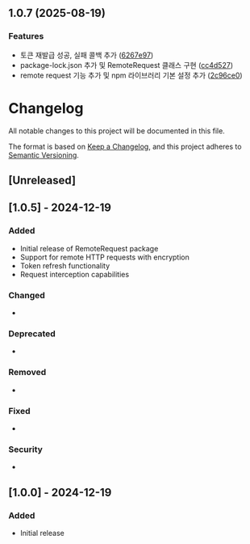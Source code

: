 ## 1.0.7 (2025-08-19)


### Features

* 토큰 재발급 성공, 실패 콜백 추가 ([6267e97](https://github.com/kwangsoo8798/RemoteRequest/commit/6267e976bfe81cc1186dccbcb8977a41ba5309c1))
* package-lock.json 추가 및 RemoteRequest 클래스 구현 ([cc4d527](https://github.com/kwangsoo8798/RemoteRequest/commit/cc4d52749885de1ee6937770f0f60ee5c5ce1f63))
* remote request 기능 추가 및 npm 라이브러리 기본 설정 추가 ([2c96ce0](https://github.com/kwangsoo8798/RemoteRequest/commit/2c96ce06f59dadd2fc6a1e1cf0cd38a212c5eb25))



# Changelog

All notable changes to this project will be documented in this file.

The format is based on [Keep a Changelog](https://keepachangelog.com/en/1.0.0/),
and this project adheres to [Semantic Versioning](https://semver.org/spec/v2.0.0.html).

## [Unreleased]

## [1.0.5] - 2024-12-19

### Added

- Initial release of RemoteRequest package
- Support for remote HTTP requests with encryption
- Token refresh functionality
- Request interception capabilities

### Changed

-

### Deprecated

-

### Removed

-

### Fixed

-

### Security

-

## [1.0.0] - 2024-12-19

### Added

- Initial release
